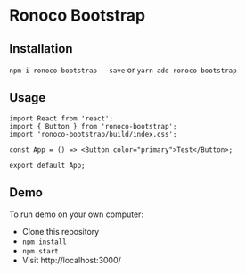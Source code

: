 # Ronoco Bootstrap

## Installation

`npm i ronoco-bootstrap --save` or `yarn add ronoco-bootstrap`

## Usage

```
import React from 'react';
import { Button } from 'ronoco-bootstrap';
import 'ronoco-bootstrap/build/index.css';

const App = () => <Button color="primary">Test</Button>;

export default App;

```

## Demo

To run demo on your own computer:

- Clone this repository
- `npm install`
- `npm start`
- Visit http://localhost:3000/
